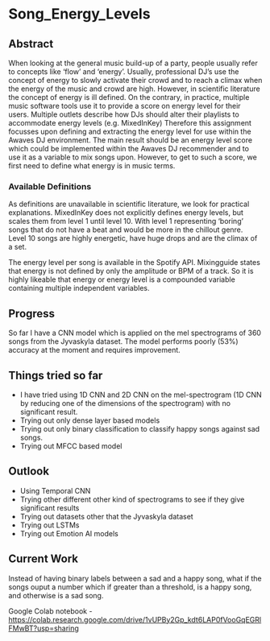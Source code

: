 # Song_Energy_Levels

## Abstract
When looking at the general music build-up of a party, people usually refer to concepts like ‘flow’ and ‘energy’. Usually, professional DJ’s use the concept of energy to slowly activate their crowd and to reach a climax when the energy of the music and crowd are high. However, in scientific literature the concept of energy is ill defined. On the contrary, in practice, multiple music software tools use it to provide a score on energy level for their users. Multiple outlets describe how DJs should alter their playlists to accommodate energy levels (e.g. MixedInKey)
Therefore this assignment focusses upon defining and extracting the energy level for use within the Awaves DJ environment. The main result should be an energy level score which could be implemented within the Awaves DJ recommender and to use it as a variable to mix songs upon. However, to get to such a score, we first need to define what energy is in music terms.

### Available Definitions
As definitions are unavailable in scientific literature, we look for practical explanations. MixedInKey does not explicitly defines energy levels, but scales them from level 1 until level 10. With level 1 representing ‘boring’ songs that do not have a beat and would be more in the chillout genre. Level 10 songs are highly energetic, have huge drops and are the climax of a set.

The energy level per song is available in the Spotify API. Mixingguide states that energy is not defined by only the amplitude or BPM of a track. So it is highly likeable that energy or energy level is a compounded variable containing multiple independent variables.


## Progress
So far I have a CNN model which is applied on the mel spectrograms of 360 songs from the Jyvaskyla dataset. The model performs poorly (53%) accuracy at the moment and requires improvement.

## Things tried so far
* I have tried using 1D CNN and 2D CNN on the mel-spectrogram (1D CNN by reducing one of the dimensions of the spectrogram) with no significant result.
* Trying out only dense layer based models
* Trying out only binary classification to classify happy songs against sad songs.
* Trying out MFCC based model


## Outlook
* Using Temporal CNN
* Trying other different other kind of spectrograms to see if they give significant results
* Trying out datasets other that the Jyvaskyla dataset
* Trying out LSTMs
* Trying out Emotion AI models


## Current Work
Instead of having binary labels between a sad and a happy song, what if the songs ouput a number which if greater than a threshold, is a happy song, and otherwise is a sad song.

Google Colab notebook - https://colab.research.google.com/drive/1vUPBy2Gp_kdt6LAP0fVooGqEGRlFMwBT?usp=sharing
